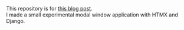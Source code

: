 This repository is for <a href="https://rx-36.life/post/create-a-modal-window-with-django-htmx-and-hyperscript/" target="_blank"><span class="link">this blog post</span></a>.<br> I made a small experimental modal window application with HTMX and Django.